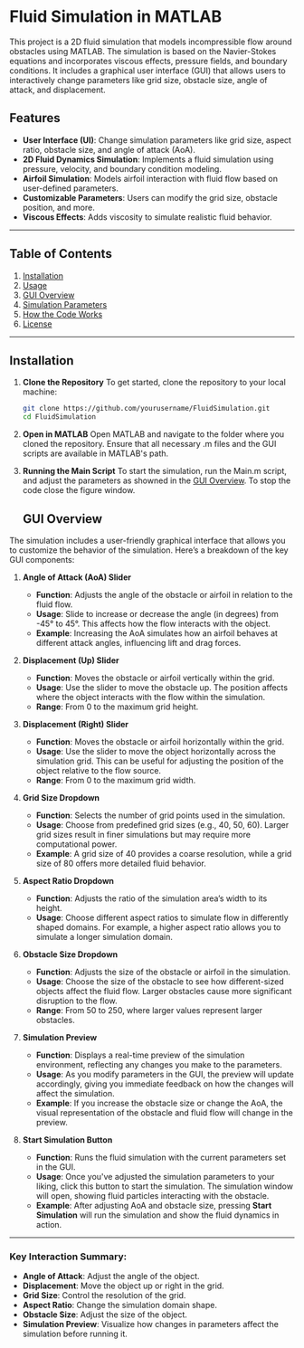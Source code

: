 # Fluid Simulation in MATLAB

This project is a 2D fluid simulation that models incompressible flow around obstacles using MATLAB. The simulation is based on the Navier-Stokes equations and incorporates viscous effects, pressure fields, and boundary conditions. It includes a graphical user interface (GUI) that allows users to interactively change parameters like grid size, obstacle size, angle of attack, and displacement.

## Features
- **User Interface (UI)**: Change simulation parameters like grid size, aspect ratio, obstacle size, and angle of attack (AoA).
- **2D Fluid Dynamics Simulation**: Implements a fluid simulation using pressure, velocity, and boundary condition modeling.
- **Airfoil Simulation**: Models airfoil interaction with fluid flow based on user-defined parameters.
- **Customizable Parameters**: Users can modify the grid size, obstacle position, and more.
- **Viscous Effects**: Adds viscosity to simulate realistic fluid behavior.

---

## Table of Contents
1. [Installation](#installation)
2. [Usage](#usage)
3. [GUI Overview](#gui-overview)
4. [Simulation Parameters](#simulation-parameters)
5. [How the Code Works](#how-the-code-works)
6. [License](#license)

---

## Installation

1. **Clone the Repository**
   To get started, clone the repository to your local machine:
   ```bash
   git clone https://github.com/yourusername/FluidSimulation.git
   cd FluidSimulation

2. **Open in MATLAB**
   Open MATLAB and navigate to the folder where you cloned the repository.
   Ensure that all necessary .m files and the GUI scripts are available in MATLAB's path.

3. **Running the Main Script**
   To start the simulation, run the Main.m script, and adjust the parameters as showned in the [GUI Overview](#gui-overview). To stop the code close the figure window.

   ## GUI Overview

The simulation includes a user-friendly graphical interface that allows you to customize the behavior of the simulation. Here’s a breakdown of the key GUI components:

1. **Angle of Attack (AoA) Slider**
   - **Function**: Adjusts the angle of the obstacle or airfoil in relation to the fluid flow.
   - **Usage**: Slide to increase or decrease the angle (in degrees) from -45° to 45°. This affects how the flow interacts with the object.
   - **Example**: Increasing the AoA simulates how an airfoil behaves at different attack angles, influencing lift and drag forces.

2. **Displacement (Up) Slider**
   - **Function**: Moves the obstacle or airfoil vertically within the grid.
   - **Usage**: Use the slider to move the obstacle up. The position affects where the object interacts with the flow within the simulation.
   - **Range**: From 0 to the maximum grid height.

3. **Displacement (Right) Slider**
   - **Function**: Moves the obstacle or airfoil horizontally within the grid.
   - **Usage**: Use the slider to move the object horizontally across the simulation grid. This can be useful for adjusting the position of the object relative to the flow source.
   - **Range**: From 0 to the maximum grid width.

4. **Grid Size Dropdown**
   - **Function**: Selects the number of grid points used in the simulation.
   - **Usage**: Choose from predefined grid sizes (e.g., 40, 50, 60). Larger grid sizes result in finer simulations but may require more computational power.
   - **Example**: A grid size of 40 provides a coarse resolution, while a grid size of 80 offers more detailed fluid behavior.

5. **Aspect Ratio Dropdown**
   - **Function**: Adjusts the ratio of the simulation area’s width to its height.
   - **Usage**: Choose different aspect ratios to simulate flow in differently shaped domains. For example, a higher aspect ratio allows you to simulate a longer simulation domain.

6. **Obstacle Size Dropdown**
   - **Function**: Adjusts the size of the obstacle or airfoil in the simulation.
   - **Usage**: Choose the size of the obstacle to see how different-sized objects affect the fluid flow. Larger obstacles cause more significant disruption to the flow.
   - **Range**: From 50 to 250, where larger values represent larger obstacles.

7. **Simulation Preview**
   - **Function**: Displays a real-time preview of the simulation environment, reflecting any changes you make to the parameters.
   - **Usage**: As you modify parameters in the GUI, the preview will update accordingly, giving you immediate feedback on how the changes will affect the simulation.
   - **Example**: If you increase the obstacle size or change the AoA, the visual representation of the obstacle and fluid flow will change in the preview.

8. **Start Simulation Button**
   - **Function**: Runs the fluid simulation with the current parameters set in the GUI.
   - **Usage**: Once you've adjusted the simulation parameters to your liking, click this button to start the simulation. The simulation window will open, showing fluid particles interacting with the obstacle.
   - **Example**: After adjusting AoA and obstacle size, pressing **Start Simulation** will run the simulation and show the fluid dynamics in action.

---

### Key Interaction Summary:
- **Angle of Attack**: Adjust the angle of the object.
- **Displacement**: Move the object up or right in the grid.
- **Grid Size**: Control the resolution of the grid.
- **Aspect Ratio**: Change the simulation domain shape.
- **Obstacle Size**: Adjust the size of the object.
- **Simulation Preview**: Visualize how changes in parameters affect the simulation before running it.

